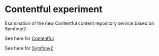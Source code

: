 Contentful experiment
========================

Examination of the new Contentful content repository service based on Symfony2.

See here for [Contentful](https://www.contentful.com/)

See here for [Symfony2](http://symfony.com/)

